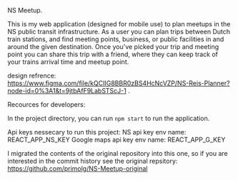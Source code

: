 NS Meetup.

This is my web application (designed for mobile use) to plan meetups in the NS public transit infrastructure.
As a user you can plan trips between Dutch train stations, and find meeting points, business, or public facilities in and around the given destination.
Once you've picked your trip and meeting point you can share this trip with a friend, where they can keep track of your trains arrival time and meetup point.

design refrence:
https://www.figma.com/file/kQCIIG8BBR0zBS4HcNcVZP/NS-Reis-Planner?node-id=0%3A1&t=9jtbAfF9LabSTScJ-1
.

Recources for developers:

In the project directory, you can run `npm start` to run the application.

Api keys nessecary to run this project:
NS api key env name: REACT_APP_NS_KEY
Google maps api key env name: REACT_APP_G_KEY

I migrated the contents of the original repository into this one, so if you are interested in the commit history see the original repsitory: 
https://github.com/primolg/NS-Meetup-original
